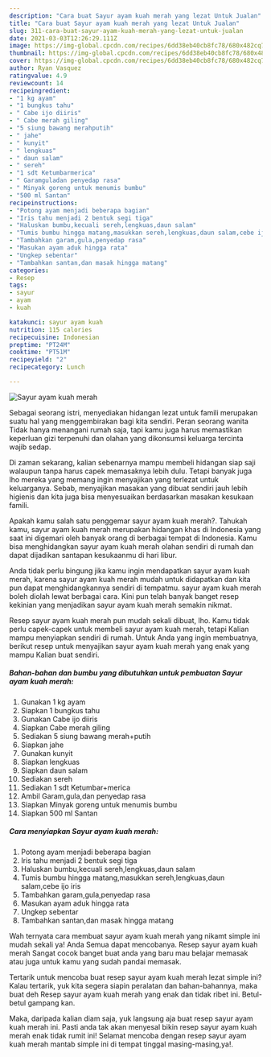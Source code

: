 ```yaml
---
description: "Cara buat Sayur ayam kuah merah yang lezat Untuk Jualan"
title: "Cara buat Sayur ayam kuah merah yang lezat Untuk Jualan"
slug: 311-cara-buat-sayur-ayam-kuah-merah-yang-lezat-untuk-jualan
date: 2021-03-03T12:26:29.111Z
image: https://img-global.cpcdn.com/recipes/6dd38eb40cb8fc78/680x482cq70/sayur-ayam-kuah-merah-foto-resep-utama.jpg
thumbnail: https://img-global.cpcdn.com/recipes/6dd38eb40cb8fc78/680x482cq70/sayur-ayam-kuah-merah-foto-resep-utama.jpg
cover: https://img-global.cpcdn.com/recipes/6dd38eb40cb8fc78/680x482cq70/sayur-ayam-kuah-merah-foto-resep-utama.jpg
author: Ryan Vasquez
ratingvalue: 4.9
reviewcount: 14
recipeingredient:
- "1 kg ayam"
- "1 bungkus tahu"
- " Cabe ijo diiris"
- " Cabe merah giling"
- "5 siung bawang merahputih"
- " jahe"
- " kunyit"
- " lengkuas"
- " daun salam"
- " sereh"
- "1 sdt Ketumbarmerica"
- " Garamguladan penyedap rasa"
- " Minyak goreng untuk menumis bumbu"
- "500 ml Santan"
recipeinstructions:
- "Potong ayam menjadi beberapa bagian"
- "Iris tahu menjadi 2 bentuk segi tiga"
- "Haluskan bumbu,kecuali sereh,lengkuas,daun salam"
- "Tumis bumbu hingga matang,masukkan sereh,lengkuas,daun salam,cebe ijo iris"
- "Tambahkan garam,gula,penyedap rasa"
- "Masukan ayam aduk hingga rata"
- "Ungkep sebentar"
- "Tambahkan santan,dan masak hingga matang"
categories:
- Resep
tags:
- sayur
- ayam
- kuah

katakunci: sayur ayam kuah 
nutrition: 115 calories
recipecuisine: Indonesian
preptime: "PT24M"
cooktime: "PT51M"
recipeyield: "2"
recipecategory: Lunch

---
```



![Sayur ayam kuah merah](https://img-global.cpcdn.com/recipes/6dd38eb40cb8fc78/680x482cq70/sayur-ayam-kuah-merah-foto-resep-utama.jpg)

Sebagai seorang istri, menyediakan hidangan lezat untuk famili merupakan suatu hal yang menggembirakan bagi kita sendiri. Peran seorang  wanita Tidak hanya menangani rumah saja, tapi kamu juga harus memastikan keperluan gizi terpenuhi dan olahan yang dikonsumsi keluarga tercinta wajib sedap.

Di zaman  sekarang, kalian sebenarnya mampu membeli hidangan siap saji walaupun tanpa harus capek memasaknya lebih dulu. Tetapi banyak juga lho mereka yang memang ingin menyajikan yang terlezat untuk keluarganya. Sebab, menyajikan masakan yang dibuat sendiri jauh lebih higienis dan kita juga bisa menyesuaikan berdasarkan masakan kesukaan famili. 



Apakah kamu salah satu penggemar sayur ayam kuah merah?. Tahukah kamu, sayur ayam kuah merah merupakan hidangan khas di Indonesia yang saat ini digemari oleh banyak orang di berbagai tempat di Indonesia. Kamu bisa menghidangkan sayur ayam kuah merah olahan sendiri di rumah dan dapat dijadikan santapan kesukaanmu di hari libur.

Anda tidak perlu bingung jika kamu ingin mendapatkan sayur ayam kuah merah, karena sayur ayam kuah merah mudah untuk didapatkan dan kita pun dapat menghidangkannya sendiri di tempatmu. sayur ayam kuah merah boleh diolah lewat berbagai cara. Kini pun telah banyak banget resep kekinian yang menjadikan sayur ayam kuah merah semakin nikmat.

Resep sayur ayam kuah merah pun mudah sekali dibuat, lho. Kamu tidak perlu capek-capek untuk membeli sayur ayam kuah merah, tetapi Kalian mampu menyiapkan sendiri di rumah. Untuk Anda yang ingin membuatnya, berikut resep untuk menyajikan sayur ayam kuah merah yang enak yang mampu Kalian buat sendiri.

<!--inarticleads1-->

##### Bahan-bahan dan bumbu yang dibutuhkan untuk pembuatan Sayur ayam kuah merah:

1. Gunakan 1 kg ayam
1. Siapkan 1 bungkus tahu
1. Gunakan  Cabe ijo diiris
1. Siapkan  Cabe merah giling
1. Sediakan 5 siung bawang merah+putih
1. Siapkan  jahe
1. Gunakan  kunyit
1. Siapkan  lengkuas
1. Siapkan  daun salam
1. Sediakan  sereh
1. Sediakan 1 sdt Ketumbar+merica
1. Ambil  Garam,gula,dan penyedap rasa
1. Siapkan  Minyak goreng untuk menumis bumbu
1. Siapkan 500 ml Santan




<!--inarticleads2-->

##### Cara menyiapkan Sayur ayam kuah merah:

1. Potong ayam menjadi beberapa bagian
1. Iris tahu menjadi 2 bentuk segi tiga
1. Haluskan bumbu,kecuali sereh,lengkuas,daun salam
1. Tumis bumbu hingga matang,masukkan sereh,lengkuas,daun salam,cebe ijo iris
1. Tambahkan garam,gula,penyedap rasa
1. Masukan ayam aduk hingga rata
1. Ungkep sebentar
1. Tambahkan santan,dan masak hingga matang




Wah ternyata cara membuat sayur ayam kuah merah yang nikamt simple ini mudah sekali ya! Anda Semua dapat mencobanya. Resep sayur ayam kuah merah Sangat cocok banget buat anda yang baru mau belajar memasak atau juga untuk kamu yang sudah pandai memasak.

Tertarik untuk mencoba buat resep sayur ayam kuah merah lezat simple ini? Kalau tertarik, yuk kita segera siapin peralatan dan bahan-bahannya, maka buat deh Resep sayur ayam kuah merah yang enak dan tidak ribet ini. Betul-betul gampang kan. 

Maka, daripada kalian diam saja, yuk langsung aja buat resep sayur ayam kuah merah ini. Pasti anda tak akan menyesal bikin resep sayur ayam kuah merah enak tidak rumit ini! Selamat mencoba dengan resep sayur ayam kuah merah mantab simple ini di tempat tinggal masing-masing,ya!.

